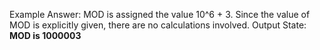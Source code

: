Example Answer:
MOD is assigned the value 10^6 + 3. Since the value of MOD is explicitly given, there are no calculations involved.
Output State: **MOD is 1000003**
